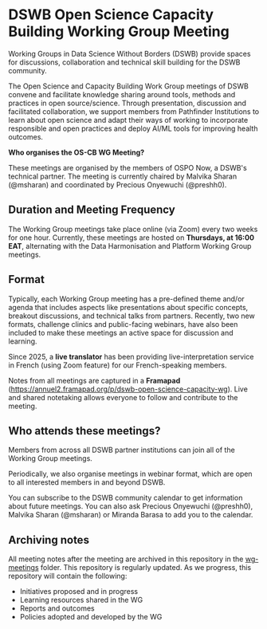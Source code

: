 # DSWB Open Science Capacity Building Working Group Meeting 

Working Groups in Data Science Without Borders (DSWB) provide spaces for discussions, collaboration and technical skill building for the DSWB community.

The Open Science and Capacity Building Work Group meetings of DSWB convene and facilitate knowledge sharing around tools, methods and practices in open source/science.
Through presentation, discussion and facilitated collaboration, we support members from Pathfinder Institutions to learn about open science and adapt their ways of working to incorporate responsible and open practices and deploy AI/ML tools for improving health outcomes.

**Who organises the OS-CB WG Meeting?**

These meetings are organised by the members of OSPO Now, a DSWB's technical partner.
The meeting is currently chaired by Malvika Sharan (@msharan) and coordinated by Precious Onyewuchi (@preshh0).

## Duration and Meeting Frequency

The Working Group meetings take place online (via Zoom) every two weeks for one hour.
Currently, these meetings are hosted on **Thursdays, at 16:00 EAT**, alternating with the Data Harmonisation and Platform Working Group meetings.

## Format

Typically, each Working Group meeting has a pre-defined theme and/or agenda that includes aspects like presentations about specific concepts, breakout discussions, and technical talks from partners.
Recently, two new formats, challenge clinics and public-facing webinars, have also been included to make these meetings an active space for discussion and learning.

Since 2025, a **live translator** has been providing live-interpretation service in French (using Zoom feature) for our French-speaking members. 

Notes from all meetings are captured in a **Framapad** (https://annuel2.framapad.org/p/dswb-open-science-capacity-wg).
Live and shared notetaking allows everyone to follow and contribute to the meeting.

## Who attends these meetings?

Members from across all DSWB partner institutions can join all of the Working Group meetings.

Periodically, we also organise meetings in webinar format, which are open to all interested members in and beyond DSWB.

You can subscribe to the DSWB community calendar to get information about future meetings.
You can also ask Precious Onyewuchi (@preshh0), Malvika Sharan (@msharan) or Miranda Barasa to add you to the calendar. 

## Archiving notes

All meeting notes after the meeting are archived in this repository in the [wg-meetings](../project-management/wg-meetings) folder.
This repository is regularly updated.
As we progress, this repository will contain the following: 

- Initiatives proposed and in progress
- Learning resources shared in the WG
- Reports and outcomes
- Policies adopted and developed by the WG
